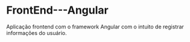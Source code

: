 # FrontEnd---Angular
Aplicação frontend com o framework Angular com o intuito de registrar informações do usuário.
